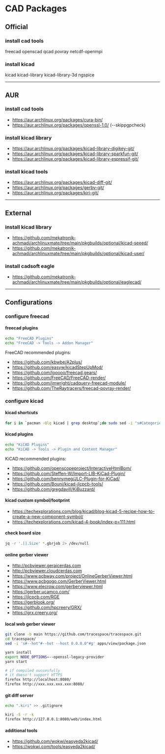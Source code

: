 # CAD Packages

## Official

### install cad tools

freecad openscad qcad
povray netcdf-openmpi

### install kicad

kicad kicad-library
kicad-library-3d ngspice

--------------------------------------------------------------------------------

## AUR

### install cad tools

- https://aur.archlinux.org/packages/cura-bin/
- https://aur.archlinux.org/packages/openssl-1.0/ (--skippgpcheck)

### install kicad library

- https://aur.archlinux.org/packages/kicad-library-digikey-git/
- https://aur.archlinux.org/packages/kicad-library-sparkfun-git/
- https://aur.archlinux.org/packages/kicad-library-espressif-git/

### install kicad tools

- https://aur.archlinux.org/packages/kicad-diff-git/
- https://aur.archlinux.org/packages/gerbv-git/
- https://aur.archlinux.org/packages/kiri-git/

--------------------------------------------------------------------------------

## External

### install kicad library

- https://github.com/mekatronik-achmadi/archlinuxmate/tree/main/pkgbuilds/optional/kicad-seeed/
- https://github.com/mekatronik-achmadi/archlinuxmate/tree/main/pkgbuilds/optional/kicad-user/

### install cadsoft eagle

- https://github.com/mekatronik-achmadi/archlinuxmate/tree/main/pkgbuilds/optional/eaglecad/

--------------------------------------------------------------------------------

## Configurations

### configure freecad

#### freecad plugins

```sh
echo "FreeCAD Plugins"
echo "FreeCAD -> Tools -> Addon Manager"
```

FreeCAD recommended plugins:

- https://github.com/kbwbe/A2plus/
- https://github.com/easyw/kicadStepUpMod/
- https://github.com/looooo/freecad.gears/
- https://github.com/FreeCAD/FreeCAD-render/
- https://github.com/jmwright/cadquery-freecad-module/
- https://github.com/TheRaytracers/freecad-povray-render/

### configure kicad

#### kicad shortcuts

```sh
for i in `pacman -Qlq kicad | grep desktop`;do sudo sed -i "s#Categories=Science;Electronics;#Categories=Development;#g" $i;done
```

#### kicad plugins

```sh
echo "KiCAD Plugins"
echo "KiCAD -> Tools -> Plugin and Content Manager"
```

KiCAD recommended plugins:

- https://github.com/openscopeproject/InteractiveHtmlBom/
- https://github.com/Steffen-W/Import-LIB-KiCad-Plugin/
- https://github.com/bennymeg/JLC-Plugin-for-KiCad/
- https://github.com/Bouni/kicad-jlcpcb-tools/
- https://github.com/gregdavill/KiBuzzard/

#### kicad custom symbol/footprint

- https://techexplorations.com/blog/kicad/blog-kicad-5-recipe-how-to-create-a-new-component-symbol/
- https://techexplorations.com/kicad-4-book/index-p=111.html

#### check board size

```sh
jq -r '.[].Size' *.gbrjob 2> /dev/null
```

#### online gerber viewer

- http://pcbviewer.geraicerdas.com
- http://pcbviewer.cloudcerdas.com
- https://www.pcbway.com/project/OnlineGerberViewer.html
- https://www.pcbgogo.com/GerberViewer.html
- https://www.elecrow.com/gerberviewer.html
- https://gerber.ucamco.com/
- https://jlcpcb.com/RGE
- https://gerblook.org/
- https://github.com/hpcreery/GRX/
- https://grx.creery.org/

#### local web gerber viewer

```sh
git clone -b main https://github.com/tracespace/tracespace.git
cd tracespace/
sed -i 's#--hot"#--hot --host 0.0.0.0"#g' apps/view/package.json

yarn install
export NODE_OPTIONS=--openssl-legacy-provider
yarn start

# if compiled succesfully
# it doesn't support HTTPS
firefox http://localhost:8080/
firefox http://xxx.xxx.xxx.xxx:8080/
```

#### git diff server

```sh
echo ".kiri" >> .gitignore

kiri -S -r -k
firefox http://127.0.0.1:8080/web/index.html
```

#### additional tools

- https://github.com/wokwi/easyeda2kicad/
- https://wokwi.com/tools/easyeda2kicad/

